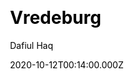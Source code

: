 ---
title: Vredeburg
github: https://github.com/dafiulh/vredeburg
demo: https://vredeburg.netlify.app
author: Dafiul Haq
date: 2020-10-12T00:14:00.000Z
ssg:
  - Eleventy
cms:
  - Markdown
css:
  - Tailwind
archetype:
  - Blog
description: A simple starter project to create a blog using Eleventy and Tailwind CSS
draft: false
publish_date: '2020-07-12T07:42:23Z'
update_date: '2021-08-13T01:30:21Z'
github_star: 132
github_fork: 49
---